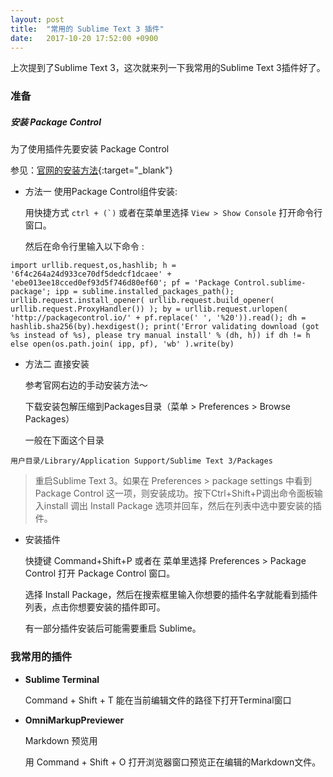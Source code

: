 ```yaml
---
layout: post
title:  "常用的 Sublime Text 3 插件"
date:   2017-10-20 17:52:00 +0900
---
```

上次提到了Sublime Text 3，这次就来列一下我常用的Sublime Text 3插件好了。

### 准备

##### 安装 Package Control

为了使用插件先要安装 Package Control

参见：[官网的安装方法][package_control_3]{:target="_blank"}

- 方法一 使用Package Control组件安装: 

    用快捷方式 ``ctrl + (`)`` 或者在菜单里选择 `View > Show Console` 打开命令行窗口。

    然后在命令行里输入以下命令 : 

```
import urllib.request,os,hashlib; h = '6f4c264a24d933ce70df5dedcf1dcaee' + 'ebe013ee18cced0ef93d5f746d80ef60'; pf = 'Package Control.sublime-package'; ipp = sublime.installed_packages_path(); urllib.request.install_opener( urllib.request.build_opener( urllib.request.ProxyHandler()) ); by = urllib.request.urlopen( 'http://packagecontrol.io/' + pf.replace(' ', '%20')).read(); dh = hashlib.sha256(by).hexdigest(); print('Error validating download (got %s instead of %s), please try manual install' % (dh, h)) if dh != h else open(os.path.join( ipp, pf), 'wb' ).write(by)
```

- 方法二 直接安装

    参考官网右边的手动安装方法～

    下载安装包解压缩到Packages目录（菜单 > Preferences > Browse Packages）

    一般在下面这个目录

```
用户目录/Library/Application Support/Sublime Text 3/Packages
```

> 重启Sublime Text 3。如果在 Preferences > package settings 中看到 Package Control 这一项，则安装成功。按下Ctrl+Shift+P调出命令面板输入install 调出 Install Package 选项并回车，然后在列表中选中要安装的插件。

* 安装插件

    快捷键 Command+Shift+P 或者在 菜单里选择 Preferences > Package Control 打开 Package Control 窗口。

    选择 Install Package，然后在搜索框里输入你想要的插件名字就能看到插件列表，点击你想要安装的插件即可。

    有一部分插件安装后可能需要重启 Sublime。

### 我常用的插件

* **Sublime Terminal**

    Command + Shift + T 能在当前编辑文件的路径下打开Terminal窗口

* **OmniMarkupPreviewer**

    Markdown 预览用

    用 Command + Shift + O 打开浏览器窗口预览正在编辑的Markdown文件。

[package_control_3]: https://packagecontrol.io/installation#st3

